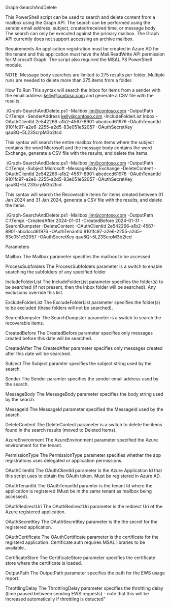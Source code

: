 Graph-SearchAndDelete

This PowerShell script can be used to search and delete content from a mailbox using the Graph API. The search can be performed using the sender email address, subject, created/received time, or message body. The search can only be executed against the primary mailbox. The Graph API currently does not support accessing an archive mailbox.

Requirements
An application registration must be created in Azure AD for the tenant and this application must have the Mail.ReadWrite API permission for Microsoft Graph. The script also required the MSAL.PS PowerShell module.

NOTE:
Message body searches are limited to 275 results per folder. Multiple runs are needed to delete more than 275 items from a folder.

How To Run
This syntax will search the Inbox for items from a sender with the email address kelly@contoso.com and generate a CSV file with the results.

.\Graph-SearchAndDelete.ps1 -Mailbox jim@contoso.com -OutputPath C:\Temp\ -SenderAddress kelly@contoso.com -IncludeFolderList Inbox -OAuthClientId 2e542266-a1b2-4567-8901-abcdccd61976 -OAuthTenantId 9101fc97-a2e6-2255-a2d5-83e051e52057 -OAuthSecretKey qau8Q~5L23ScrpM3b2tcd

This syntax will search the entire mailbox from items where the subject contains the word Microsoft and the message body contains the word Exchange, generate a CSV file with the results, and delete the items.

.\Graph-SearchAndDelete.ps1 -Mailbox jim@contoso.com -OutputPath C:\Temp\ -Subject Microsoft -MessageBody Exchange -DeleteContent -OAuthClientId 2e542266-a1b2-4567-8901-abcdccd61976 -OAuthTenantId 9101fc97-a2e6-2255-a2d5-83e051e52057 -OAuthSecretKey qau8Q~5L23ScrpM3b2tcd

This syntax will search the Recoverable Items for items created between 01 Jan 2024 and 31 Jan 2024, generate a CSV file with the results, and delete the items.

.\Graph-SearchAndDelete.ps1 -Mailbox jim@contoso.com -OutputPath C:\Temp\ -CreatedAfter 2024-01-01 -CreatedBefore 2024-01-31 -SearchDumpster -DeleteContent -OAuthClientId 2e542266-a1b2-4567-8901-abcdccd61976 -OAuthTenantId 9101fc97-a2e6-2255-a2d5-83e051e52057 -OAuthSecretKey qau8Q~5L23ScrpM3b2tcd

Parameters

Mailbox
The Mailbox parameter specifies the mailbox to be accessed

ProcessSubfolders
The ProcessSubfolders parameter is a switch to enable searching the subfolders of any specified folder

IncludeFolderList
The IncludeFolderList parameter specifies the folder(s) to be searched (if not present, then the Inbox folder will be searched).  Any exclusions override this list.

ExcludeFolderList
The ExcludeFolderList parameter specifies the folder(s) to be excluded (these folders will not be searched).

SearchDumpster
The SearchDumpster parameter is a switch to search the recoverable items.

CreatedBefore
The CreatedBefore parameter specifies only messages created before this date will be searched.

CreatedAfter
The CreatedAfter parameter specifies only messages created after this date will be searched.

Subject
The Subject paramter specifies the subject string used by the search.

Sender
The Sender paramter specifies the sender email address used by the search.

MessageBody
The MessageBody parameter specifies the body string used by the search.

MessageId
The MessageId parameter specified the MessageId used by the search.

DeleteContent
The DeleteContent parameter is a switch to delete the items found in the search results (moved to Deleted Items).

AzureEnvironment
The AzureEnvironment parameter specified the Azure environment for the tenant.

PermissionType
The PermissionType parameter specifies whether the app registrations uses delegated or application permissions.

OAuthClientId
The OAuthClientId parameter is the Azure Application Id that this script uses to obtain the OAuth token.  Must be registered in Azure AD.

OAuthTenantId
The OAuthTenantId paramter is the tenant Id where the application is registered (Must be in the same tenant as mailbox being accessed).

OAuthRedirectUri
The OAuthRedirectUri parameter is the redirect Uri of the Azure registered application.

OAuthSecretKey
The OAuthSecretKey parameter is the the secret for the registered application.

OAuthCertificate
The OAuthCertificate parameter is the certificate for the registerd application. Certificate auth requires MSAL libraries to be available..

CertificateStore
The CertificateStore parameter specifies the certificate store where the certificate is loaded.

OutputPath
The OutputPath parameter specifies the path for the EWS usage report.

ThrottlingDelay
The ThrottlingDelay parameter specifies the throttling delay (time paused between sending EWS requests) - note that this will be increased automatically if throttling is detected"